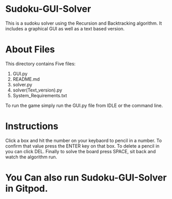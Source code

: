 
# Sudoku-GUI-Solver
This is a sudoku solver using the Recursion and Backtracking algorithm. 
It includes a graphical GUI as well as a text based version.

# About Files
This directory contains Five files:
1. GUI.py
2. README.md
3. solver.py
4. solver(Text_version).py
5. System_Requirements.txt

To run the game simply run the GUI.py file from IDLE or the command line.

# Instructions
Click a box and hit the number on your keybaord to pencil in a number. To confirm that value press the ENTER key on that box. To delete a pencil in you can click DEL. Finally to solve the board press SPACE, sit back and watch the algorithm run.

# You Can also run Sudoku-GUI-Solver in Gitpod.

